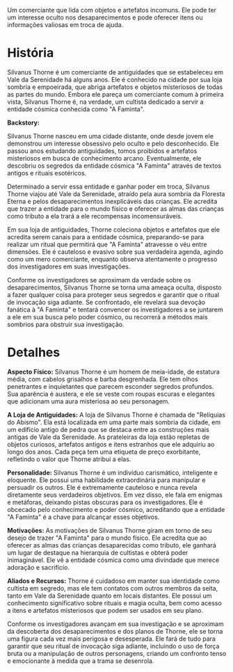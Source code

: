 Um comerciante que lida com objetos e artefatos incomuns. Ele pode ter um interesse oculto nos desaparecimentos e pode oferecer itens ou informações valiosas em troca de ajuda.
# História

Silvanus Thorne é um comerciante de antiguidades que se estabeleceu em Vale da Serenidade há alguns anos. Ele é conhecido na cidade por sua loja sombria e empoeirada, que abriga artefatos e objetos misteriosos de todas as partes do mundo. Embora ele pareça um comerciante comum à primeira vista, Silvanus Thorne é, na verdade, um cultista dedicado a servir a entidade cósmica conhecida como "A Faminta".

**Backstory:**

Silvanus Thorne nasceu em uma cidade distante, onde desde jovem ele demonstrou um interesse obsessivo pelo oculto e pelo desconhecido. Ele passou anos estudando antiguidades, tomos proibidos e artefatos misteriosos em busca de conhecimento arcano. Eventualmente, ele descobriu os segredos da entidade cósmica "A Faminta" através de textos antigos e rituais esotéricos.

Determinado a servir essa entidade e ganhar poder em troca, Silvanus Thorne viajou até Vale da Serenidade, atraído pela aura sombria da Floresta Eterna e pelos desaparecimentos inexplicáveis das crianças. Ele acredita que trazer a entidade para o mundo físico e oferecer as almas das crianças como tributo a ela trará a ele recompensas incomensuráveis.

Em sua loja de antiguidades, Thorne coleciona objetos e artefatos que ele acredita serem canais para a entidade cósmica, preparando-se para realizar um ritual que permitirá que "A Faminta" atravesse o véu entre dimensões. Ele é cauteloso e evasivo sobre sua verdadeira agenda, agindo como um mero comerciante, enquanto observa atentamente o progresso dos investigadores em suas investigações.

Conforme os investigadores se aproximam da verdade sobre os desaparecimentos, Silvanus Thorne se torna uma ameaça oculta, disposto a fazer qualquer coisa para proteger seus segredos e garantir que o ritual de invocação siga adiante. Se confrontado, ele revelará sua devoção fanática à "A Faminta" e tentará convencer os investigadores a se juntarem a ele em sua busca pelo poder cósmico, ou recorrerá a métodos mais sombrios para obstruir sua investigação.

# Detalhes

**Aspecto Físico:** Silvanus Thorne é um homem de meia-idade, de estatura média, com cabelos grisalhos e barba desgrenhada. Ele tem olhos penetrantes e inquietantes que parecem esconder segredos profundos. Sua aparência é austera, e ele se veste com roupas escuras e elegantes que adicionam uma aura misteriosa ao seu personagem.

**A Loja de Antiguidades:** A loja de Silvanus Thorne é chamada de "Relíquias do Abismo". Ela está localizada em uma parte mais sombria da cidade, em um edifício antigo de pedra que se destaca entre as construções mais antigas de Vale da Serenidade. As prateleiras da loja estão repletas de objetos curiosos, artefatos antigos e itens estranhos que ele adquiriu ao longo dos anos. Cada peça tem uma etiqueta de preço exorbitante, refletindo o valor que Thorne atribui a elas.

**Personalidade:** Silvanus Thorne é um indivíduo carismático, inteligente e eloquente. Ele possui uma habilidade extraordinária para manipular e persuadir os outros. Ele é extremamente cauteloso e nunca revela diretamente seus verdadeiros objetivos. Em vez disso, ele fala em enigmas e metáforas, deixando pistas obscuras para os investigadores. Ele é obcecado pelo conhecimento e poder cósmico, acreditando que a entidade "A Faminta" é a chave para alcançar esses objetivos.

**Motivações:** As motivações de Silvanus Thorne giram em torno de seu desejo de trazer "A Faminta" para o mundo físico. Ele acredita que ao oferecer as almas das crianças desaparecidas como tributo, ele ganhará um lugar de destaque na hierarquia de cultistas e obterá poder inimaginável. Ele vê a entidade cósmica como uma divindade que merece adoração e sacrifício.

**Aliados e Recursos:** Thorne é cuidadoso em manter sua identidade como cultista em segredo, mas ele tem contatos com outros membros da seita, tanto em Vale da Serenidade quanto em locais distantes. Ele possui um conhecimento significativo sobre rituais e magia oculta, bem como acesso a itens e artefatos misteriosos que podem ser usados em seu plano.

Conforme os investigadores avançam em sua investigação e se aproximam da descoberta dos desaparecimentos e dos planos de Thorne, ele se torna uma figura cada vez mais perigosa e desesperada. Ele fará de tudo para garantir que seu ritual de invocação siga adiante, incluindo o uso de força bruta ou a manipulação de outros personagens, criando um confronto tenso e emocionante à medida que a trama se desenrola.